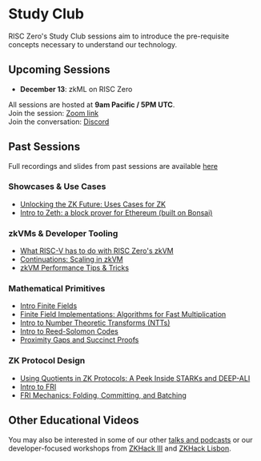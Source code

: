 # Study Club

RISC Zero's Study Club sessions aim to introduce the pre-requisite concepts necessary to understand our technology.

## Upcoming Sessions

- **December 13**: zkML on RISC Zero

All sessions are hosted at **9am Pacific / 5PM UTC**. <br/>
Join the session: [Zoom link] <br/>
Join the conversation: [Discord](https://discord.gg/risczero)

## Past Sessions

Full recordings and slides from past sessions are available [here](https://www.youtube.com/playlist?list=PLcPzhUaCxlCjdhONxEYZ1dgKjZh3ZvPtl)

### Showcases & Use Cases

- [Unlocking the ZK Future: Uses Cases for ZK](https://www.youtube.com/watch?v=J4YHSdG0KnA&list=PLcPzhUaCxlCjdhONxEYZ1dgKjZh3ZvPtl&index=1)
- [Intro to Zeth: a block prover for Ethereum (built on Bonsai)](https://www.youtube.com/watch?v=4pBmf839eOA&list=PLcPzhUaCxlCjdhONxEYZ1dgKjZh3ZvPtl&index=2)

### zkVMs & Developer Tooling

- [What RISC-V has to do with RISC Zero's zkVM](https://www.youtube.com/watch?v=11DIflEwx50&list=PLcPzhUaCxlCjdhONxEYZ1dgKjZh3ZvPtl&index=5)
- [Continuations: Scaling in zkVM](https://www.youtube.com/watch?v=h1qWnf-M5lo&list=PLcPzhUaCxlCjdhONxEYZ1dgKjZh3ZvPtl&index=9)
- [zkVM Performance Tips & Tricks](https://www.youtube.com/watch?v=MckieUBpakw&list=PLcPzhUaCxlCjdhONxEYZ1dgKjZh3ZvPtl&index=1)

### Mathematical Primitives

- [Intro Finite Fields](https://www.youtube.com/watch?v=g-GDvnJsZgg&list=PLcPzhUaCxlCiddOGuYdDbFlZhH8nwtR8D)
- [Finite Field Implementations: Algorithms for Fast Multiplication](https://www.youtube.com/watch?v=hUl8ZB6hpUM&list=PLcPzhUaCxlCjdhONxEYZ1dgKjZh3ZvPtl&index=6)
- [Intro to Number Theoretic Transforms (NTTs)](https://www.youtube.com/watch?v=IFsxQUbI6x0&list=PLcPzhUaCxlChIKDDR_WghPQ1HeK01YHpa)
- [Intro to Reed-Solomon Codes](https://www.youtube.com/watch?v=NHAuw2mkg0o&list=PLcPzhUaCxlCgPFYnnhDbsE-7H3scbtjye)
- [Proximity Gaps and Succinct Proofs](https://www.youtube.com/watch?v=8AMiZdWA1eM&list=PLcPzhUaCxlCjdhONxEYZ1dgKjZh3ZvPtl&index=10)

### ZK Protocol Design

- [Using Quotients in ZK Protocols: A Peek Inside STARKs and DEEP-ALI](https://www.youtube.com/watch?v=LgQQHd9SzMs&list=PLcPzhUaCxlCjdhONxEYZ1dgKjZh3ZvPtl&index=8&t=4s)
- [Intro to FRI](https://www.youtube.com/watch?v=YiYN6UgE8sQ&list=PLcPzhUaCxlCi6rRRiIlkzJ_YELUlKO4Mz)
- [FRI Mechanics: Folding, Committing, and Batching](https://www.youtube.com/watch?v=wqRuoyH3Mqk&list=PLcPzhUaCxlCjdhONxEYZ1dgKjZh3ZvPtl&index=8)

## Other Educational Videos

You may also be interested in some of our other [talks and podcasts](https://www.youtube.com/watch?v=MYYb5TXdm4c&list=PLcPzhUaCxlCgCvzkkaBWzVuHdBRsTNxj1) or our developer-focused workshops from [ZKHack III](https://www.youtube.com/watch?v=ZFVjooWdXVE&list=PLcPzhUaCxlCgig7ofeARMPwQ8vbuD6hC5) and [ZKHack Lisbon](https://www.youtube.com/watch?v=saVD9qo3aJ0).

[Zoom Link]: https://zoom.us/j/95830917265
